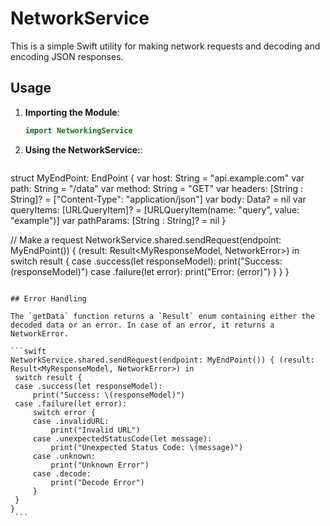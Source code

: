 # NetworkService

This is a simple Swift utility for making network requests and decoding and encoding JSON responses.

## Usage

1. **Importing the Module**:
   ```swift
   import NetworkingService
   ```

2. **Using the NetworkService:**:
   ```swift
struct MyEndPoint: EndPoint {
    var host: String = "api.example.com"
    var path: String = "/data"
    var method: String = "GET"
    var headers: [String : String]? = ["Content-Type": "application/json"]
    var body: Data? = nil
    var queryItems: [URLQueryItem]? = [URLQueryItem(name: "query", value: "example")]
    var pathParams: [String : String]? = nil
}

// Make a request
NetworkService.shared.sendRequest(endpoint: MyEndPoint()) { (result: Result<MyResponseModel, NetworkError>) in
    switch result {
    case .success(let responseModel):
        print("Success: \(responseModel)")
    case .failure(let error):
        print("Error: \(error)")
    }
}
   }
   ```

## Error Handling

The `getData` function returns a `Result` enum containing either the decoded data or an error. In case of an error, it returns a NetworkError. 

   ```swift
   NetworkService.shared.sendRequest(endpoint: MyEndPoint()) { (result: Result<MyResponseModel, NetworkError>) in
    switch result {
    case .success(let responseModel):
        print("Success: \(responseModel)")
    case .failure(let error):
        switch error {
        case .invalidURL:
            print("Invalid URL")
        case .unexpectedStatusCode(let message):
            print("Unexpected Status Code: \(message)")
        case .unknown:
            print("Unknown Error")
        case .decode:
            print("Decode Error")
        }
    }
}
    ```

